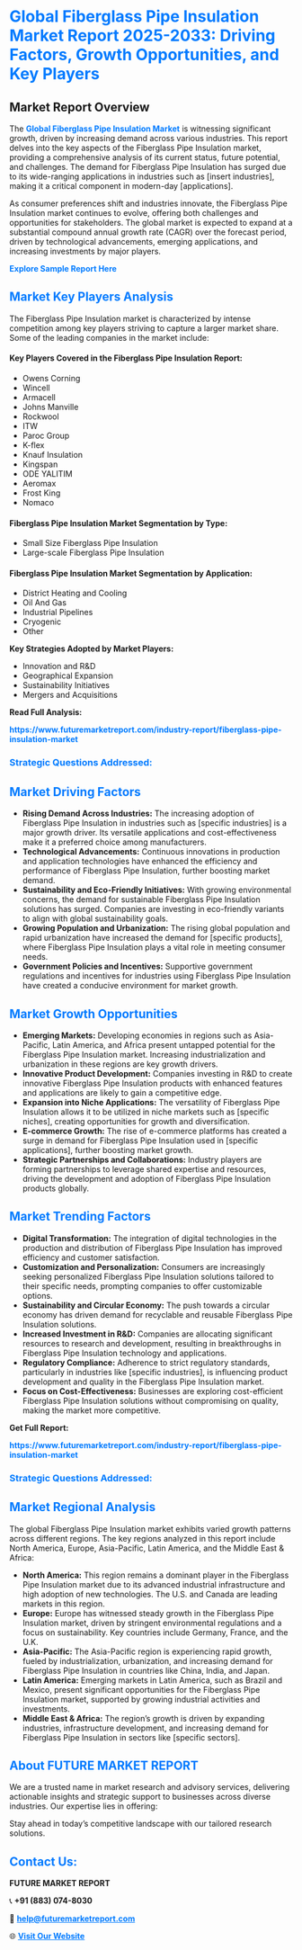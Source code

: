 <h1 style="color: #007BFF;">Global Fiberglass Pipe Insulation Market Report 2025-2033: Driving Factors, Growth Opportunities, and Key Players</h1>

<section id="overview">
<h2>Market Report Overview</h2>
<p>The <a href="https://www.futuremarketreport.com/industry-report/fiberglass-pipe-insulation-market" style="color: #007BFF; text-decoration: none;"><strong>Global Fiberglass Pipe Insulation Market</strong></a> is witnessing significant growth, driven by increasing demand across various industries. This report delves into the key aspects of the Fiberglass Pipe Insulation market, providing a comprehensive analysis of its current status, future potential, and challenges. The demand for Fiberglass Pipe Insulation has surged due to its wide-ranging applications in industries such as [insert industries], making it a critical component in modern-day [applications].</p>
<p>As consumer preferences shift and industries innovate, the Fiberglass Pipe Insulation market continues to evolve, offering both challenges and opportunities for stakeholders. The global market is expected to expand at a substantial compound annual growth rate (CAGR) over the forecast period, driven by technological advancements, emerging applications, and increasing investments by major players.</p>
</section>

<section id="overview">
<p><a href="https://www.futuremarketreport.com/request-sample/reportId=108228" style="color: #007BFF; text-decoration: none;"><strong>Explore Sample Report Here</strong></a></p>
</section>

<section id="key-players">
<h2 style="color: #007BFF;">Market Key Players Analysis</h2>
<p>The Fiberglass Pipe Insulation market is characterized by intense competition among key players striving to capture a larger market share. Some of the leading companies in the market include:</p>
<h4>Key Players Covered in the Fiberglass Pipe Insulation Report:</h4>
<ul><li>Owens Corning</li><li>Wincell</li><li>Armacell</li><li>Johns Manville</li><li>Rockwool</li><li>ITW</li><li>Paroc Group</li><li>K-flex</li><li>Knauf Insulation</li><li>Kingspan</li><li>ODE YALITIM</li><li>Aeromax</li><li>Frost King</li><li>Nomaco</li></ul>
<h4>Fiberglass Pipe Insulation Market Segmentation by Type:</h4>
<ul><li>Small Size Fiberglass Pipe Insulation</li><li>Large-scale Fiberglass Pipe Insulation</li></ul>

<h4>Fiberglass Pipe Insulation Market Segmentation by Application:</h4>
<ul><li>District Heating and Cooling</li><li>Oil And Gas</li><li>Industrial Pipelines</li><li>Cryogenic</li><li>Other</li></ul>
<p><strong>Key Strategies Adopted by Market Players:</strong></p>
<ul>
<li>Innovation and R&D</li>
<li>Geographical Expansion</li>
<li>Sustainability Initiatives</li>
<li>Mergers and Acquisitions</li>
</ul>
</section>

<section>
<p><strong>Read Full Analysis: </strong></p><a href="https://www.futuremarketreport.com/industry-report/fiberglass-pipe-insulation-market" style="color: #007BFF; text-decoration: none;"><strong>https://www.futuremarketreport.com/industry-report/fiberglass-pipe-insulation-market</strong></a>
<h3 style="color: #007BFF;">Strategic Questions Addressed:</h3>
</section>

<section id="driving-factors">
<h2 style="color: #007BFF;">Market Driving Factors</h2>
<ul>
<li><strong>Rising Demand Across Industries:</strong> The increasing adoption of Fiberglass Pipe Insulation in industries such as [specific industries] is a major growth driver. Its versatile applications and cost-effectiveness make it a preferred choice among manufacturers.</li>
<li><strong>Technological Advancements:</strong> Continuous innovations in production and application technologies have enhanced the efficiency and performance of Fiberglass Pipe Insulation, further boosting market demand.</li>
<li><strong>Sustainability and Eco-Friendly Initiatives:</strong> With growing environmental concerns, the demand for sustainable Fiberglass Pipe Insulation solutions has surged. Companies are investing in eco-friendly variants to align with global sustainability goals.</li>
<li><strong>Growing Population and Urbanization:</strong> The rising global population and rapid urbanization have increased the demand for [specific products], where Fiberglass Pipe Insulation plays a vital role in meeting consumer needs.</li>
<li><strong>Government Policies and Incentives:</strong> Supportive government regulations and incentives for industries using Fiberglass Pipe Insulation have created a conducive environment for market growth.</li>
</ul>
</section>

<section id="growth-opportunities">
<h2 style="color: #007BFF;">Market Growth Opportunities</h2>
<ul>
<li><strong>Emerging Markets:</strong> Developing economies in regions such as Asia-Pacific, Latin America, and Africa present untapped potential for the Fiberglass Pipe Insulation market. Increasing industrialization and urbanization in these regions are key growth drivers.</li>
<li><strong>Innovative Product Development:</strong> Companies investing in R&D to create innovative Fiberglass Pipe Insulation products with enhanced features and applications are likely to gain a competitive edge.</li>
<li><strong>Expansion into Niche Applications:</strong> The versatility of Fiberglass Pipe Insulation allows it to be utilized in niche markets such as [specific niches], creating opportunities for growth and diversification.</li>
<li><strong>E-commerce Growth:</strong> The rise of e-commerce platforms has created a surge in demand for Fiberglass Pipe Insulation used in [specific applications], further boosting market growth.</li>
<li><strong>Strategic Partnerships and Collaborations:</strong> Industry players are forming partnerships to leverage shared expertise and resources, driving the development and adoption of Fiberglass Pipe Insulation products globally.</li>
</ul>
</section>

<section id="trending-factors">
<h2 style="color: #007BFF;">Market Trending Factors</h2>
<ul>
<li><strong>Digital Transformation:</strong> The integration of digital technologies in the production and distribution of Fiberglass Pipe Insulation has improved efficiency and customer satisfaction.</li>
<li><strong>Customization and Personalization:</strong> Consumers are increasingly seeking personalized Fiberglass Pipe Insulation solutions tailored to their specific needs, prompting companies to offer customizable options.</li>
<li><strong>Sustainability and Circular Economy:</strong> The push towards a circular economy has driven demand for recyclable and reusable Fiberglass Pipe Insulation solutions.</li>
<li><strong>Increased Investment in R&D:</strong> Companies are allocating significant resources to research and development, resulting in breakthroughs in Fiberglass Pipe Insulation technology and applications.</li>
<li><strong>Regulatory Compliance:</strong> Adherence to strict regulatory standards, particularly in industries like [specific industries], is influencing product development and quality in the Fiberglass Pipe Insulation market.</li>
<li><strong>Focus on Cost-Effectiveness:</strong> Businesses are exploring cost-efficient Fiberglass Pipe Insulation solutions without compromising on quality, making the market more competitive.</li>
</ul>
</section>

<section>
<p><strong>Get Full Report: </strong></p><a href="https://www.futuremarketreport.com/industry-report/fiberglass-pipe-insulation-market" style="color: #007BFF; text-decoration: none;"><strong>https://www.futuremarketreport.com/industry-report/fiberglass-pipe-insulation-market</strong></a>
<h3 style="color: #007BFF;">Strategic Questions Addressed:</h3>
</section>


<section id="regional-analysis">
<h2 style="color: #007BFF;">Market Regional Analysis</h2>
<p>The global Fiberglass Pipe Insulation market exhibits varied growth patterns across different regions. The key regions analyzed in this report include North America, Europe, Asia-Pacific, Latin America, and the Middle East & Africa:</p>
<ul>
<li><strong>North America:</strong> This region remains a dominant player in the Fiberglass Pipe Insulation market due to its advanced industrial infrastructure and high adoption of new technologies. The U.S. and Canada are leading markets in this region.</li>
<li><strong>Europe:</strong> Europe has witnessed steady growth in the Fiberglass Pipe Insulation market, driven by stringent environmental regulations and a focus on sustainability. Key countries include Germany, France, and the U.K.</li>
<li><strong>Asia-Pacific:</strong> The Asia-Pacific region is experiencing rapid growth, fueled by industrialization, urbanization, and increasing demand for Fiberglass Pipe Insulation in countries like China, India, and Japan.</li>
<li><strong>Latin America:</strong> Emerging markets in Latin America, such as Brazil and Mexico, present significant opportunities for the Fiberglass Pipe Insulation market, supported by growing industrial activities and investments.</li>
<li><strong>Middle East & Africa:</strong> The region’s growth is driven by expanding industries, infrastructure development, and increasing demand for Fiberglass Pipe Insulation in sectors like [specific sectors].</li>
</ul>
</section>

<footer>
<h2 style="color: #007BFF;">About FUTURE MARKET REPORT</h2>
<p>We are a trusted name in market research and advisory services, delivering actionable insights and strategic support to businesses across diverse industries. Our expertise lies in offering:</p>

<p>Stay ahead in today’s competitive landscape with our tailored research solutions.</p>

<h2 style="color: #007BFF;">Contact Us:</h2>
<p><strong>FUTURE MARKET REPORT</strong></p>
<p>📞 <strong>+91 (883) 074-8030</strong></p>
<p>📧 <strong><a href="mailto:help@futuremarketreport.com" style="color: #007BFF;">help@futuremarketreport.com</a></strong></p>
<p>🌐 <strong><a href="https://www.futuremarketreport.com/" style="color: #007BFF;">Visit Our Website</a></strong></p>
</footer>